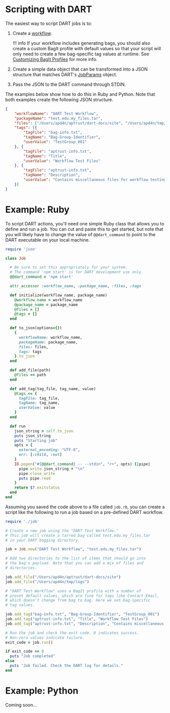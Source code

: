 # Scripting with DART

The easiest way to script DART jobs is to:

1. Create a [workflow](workflows/index.md).

    !!! info
        If your workflow includes generating bags, you should also create a
        custom BagIt profile with default values so that your script will only
        need to create a few bag-specific tag values at runtime. See
        [Customizing BagIt Profiles](bagit/customizing.md) for more info.

1. Create a simple data object that can be transformed into a JSON structure that matches DART's [JobParams](workflows/job_params.md) object.

1. Pass the JSON to the DART command through STDIN.

The examples below show how to do this in Ruby and Python. Note that both examples create the following JSON structure.

```json
{
	"workflowName": "DART Test Workflow",
	"packageName": "test.edu.my_files.tar",
	"files": ["/Users/apd4n/aptrust/dart-docs/site", "/Users/apd4n/tmp/logs"],
	"tags": [{
		"tagFile": "bag-info.txt",
		"tagName": "Bag-Group-Identifier",
		"userValue": "TestGroup_001"
	}, {
		"tagFile": "aptrust-info.txt",
		"tagName": "Title",
		"userValue": "Workflow Test Files"
	}, {
		"tagFile": "aptrust-info.txt",
		"tagName": "Description",
		"userValue": "Contains miscellaneous files for workflow testing."
	}]
}
```

# Example: Ruby

To script DART actions, you'll need one simple Ruby class that allows you to define and run a job. You can cut and paste this to get started, but note that you will likely have to change the value of `@@dart_command` to point to the DART executable on your local machine.

```ruby
require 'json'

class Job

  # Be sure to set this appropriately for your system.
  # The command 'npm start' is for DART development use only.
  @@dart_command = 'npm start'

  attr_accessor :workflow_name, :package_name, :files, :tags

  def initialize(workflow_name, package_name)
    @workflow_name = workflow_name
    @package_name = package_name
    @files = []
    @tags = []
  end

  def to_json(options={})
    {
      workflowName: workflow_name,
      packageName: package_name,
      files: files,
      tags: tags
    }.to_json
  end

  def add_file(path)
    @files << path
  end

  def add_tag(tag_file, tag_name, value)
    @tags << {
      tagFile: tag_file,
      tagName: tag_name,
      userValue: value
    }
  end

  def run
    json_string = self.to_json
    puts json_string
    puts "Starting job"
    opts = {
      external_encoding: "UTF-8",
      err: [:child, :out]
    }
    IO.popen("#{@@dart_command} -- --stdin", "r+", opts) {|pipe|
      pipe.write json_string + "\n"
      pipe.close_write
      puts pipe.read
    }
    return $?.exitstatus
  end
end
```

Assuming you saved the code above to a file called `job.rb`, you can create a script like the following to run a job based on a pre-defined DART workflow.

```ruby
require './job'

# Create a new job using the "DART Test Workflow."
# This job will create a tarred bag called test.edu.my_files.tar
# in your DART bagging directory.

job = Job.new("DART Test Workflow", "test.edu.my_files.tar")

# Add two directories to the list of items that should go into
# the bag's payload. Note that you can add a mix of files and
# directories.

job.add_file("/Users/apd4n/aptrust/dart-docs/site")
job.add_file("/Users/apd4n/tmp/logs")

# "DART Test Workflow" uses a BagIt profile with a number of
# preset default values, which are fine for tags like Contact-Email,
# which doesn't change from bag to bag. Here we set bag-specific
# tag values.

job.add_tag("bag-info.txt", "Bag-Group-Identifier", "TestGroup_001")
job.add_tag("aptrust-info.txt", "Title", "Workflow Test Files")
job.add_tag("aptrust-info.txt", "Description", "Contains miscellaneous files for workflow testing.")

# Run the job and check the exit code. 0 indicates success.
# Non-zero values indicate failure.
exit_code = job.run()

if exit_code == 0
  puts "Job completed"
else
  puts "Job failed. Check the DART log for details."
end
```

# Example: Python

Coming soon...